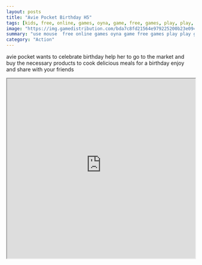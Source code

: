 ```yaml
---
layout: posts
title: "Avie Pocket Birthday H5"
tags: [kids, free, online, games, oyna, game, free, games, play, play, games]
image: "https://img.gamedistribution.com/bda7c8fd21564e979225200b23e09415.jpg"
summary: "use mouse  free online games oyna game free games play play games"
category: "Action"
---
```


avie pocket wants to celebrate birthday help her to go to the market and buy the necessary products to cook delicious meals for a birthday enjoy and share with your friends

<iframe width="100%" height="480px;" src="https://html5.gamedistribution.com/bda7c8fd21564e979225200b23e09415/"></iframe>